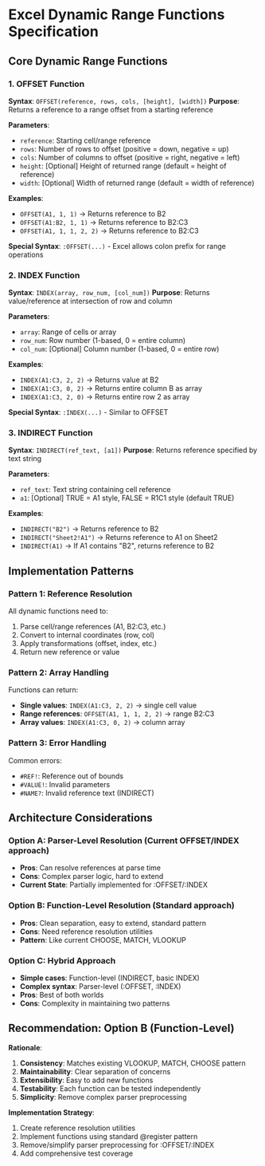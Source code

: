 # Excel Dynamic Range Functions Specification

## Core Dynamic Range Functions

### 1. OFFSET Function
**Syntax**: `OFFSET(reference, rows, cols, [height], [width])`
**Purpose**: Returns a reference to a range offset from a starting reference

**Parameters**:
- `reference`: Starting cell/range reference
- `rows`: Number of rows to offset (positive = down, negative = up)
- `cols`: Number of columns to offset (positive = right, negative = left)  
- `height`: [Optional] Height of returned range (default = height of reference)
- `width`: [Optional] Width of returned range (default = width of reference)

**Examples**:
- `OFFSET(A1, 1, 1)` → Returns reference to B2
- `OFFSET(A1:B2, 1, 1)` → Returns reference to B2:C3
- `OFFSET(A1, 1, 1, 2, 2)` → Returns reference to B2:C3

**Special Syntax**: `:OFFSET(...)` - Excel allows colon prefix for range operations

### 2. INDEX Function
**Syntax**: `INDEX(array, row_num, [col_num])`
**Purpose**: Returns value/reference at intersection of row and column

**Parameters**:
- `array`: Range of cells or array
- `row_num`: Row number (1-based, 0 = entire column)
- `col_num`: [Optional] Column number (1-based, 0 = entire row)

**Examples**:
- `INDEX(A1:C3, 2, 2)` → Returns value at B2
- `INDEX(A1:C3, 0, 2)` → Returns entire column B as array
- `INDEX(A1:C3, 2, 0)` → Returns entire row 2 as array

**Special Syntax**: `:INDEX(...)` - Similar to OFFSET

### 3. INDIRECT Function  
**Syntax**: `INDIRECT(ref_text, [a1])`
**Purpose**: Returns reference specified by text string

**Parameters**:
- `ref_text`: Text string containing cell reference
- `a1`: [Optional] TRUE = A1 style, FALSE = R1C1 style (default TRUE)

**Examples**:
- `INDIRECT("B2")` → Returns reference to B2
- `INDIRECT("Sheet2!A1")` → Returns reference to A1 on Sheet2
- `INDIRECT(A1)` → If A1 contains "B2", returns reference to B2

## Implementation Patterns

### Pattern 1: Reference Resolution
All dynamic functions need to:
1. Parse cell/range references (A1, B2:C3, etc.)
2. Convert to internal coordinates (row, col)
3. Apply transformations (offset, index, etc.)
4. Return new reference or value

### Pattern 2: Array Handling
Functions can return:
- **Single values**: `INDEX(A1:C3, 2, 2)` → single cell value
- **Range references**: `OFFSET(A1, 1, 1, 2, 2)` → range B2:C3
- **Array values**: `INDEX(A1:C3, 0, 2)` → column array

### Pattern 3: Error Handling
Common errors:
- `#REF!`: Reference out of bounds
- `#VALUE!`: Invalid parameters
- `#NAME?`: Invalid reference text (INDIRECT)

## Architecture Considerations

### Option A: Parser-Level Resolution (Current OFFSET/INDEX approach)
- **Pros**: Can resolve references at parse time
- **Cons**: Complex parser logic, hard to extend
- **Current State**: Partially implemented for :OFFSET/:INDEX

### Option B: Function-Level Resolution (Standard approach)
- **Pros**: Clean separation, easy to extend, standard pattern
- **Cons**: Need reference resolution utilities
- **Pattern**: Like current CHOOSE, MATCH, VLOOKUP

### Option C: Hybrid Approach
- **Simple cases**: Function-level (INDIRECT, basic INDEX)
- **Complex syntax**: Parser-level (:OFFSET, :INDEX)
- **Pros**: Best of both worlds
- **Cons**: Complexity in maintaining two patterns

## Recommendation: Option B (Function-Level)
**Rationale**: 
1. **Consistency**: Matches existing VLOOKUP, MATCH, CHOOSE pattern
2. **Maintainability**: Clear separation of concerns
3. **Extensibility**: Easy to add new functions
4. **Testability**: Each function can be tested independently
5. **Simplicity**: Remove complex parser preprocessing

**Implementation Strategy**:
1. Create reference resolution utilities
2. Implement functions using standard @register pattern
3. Remove/simplify parser preprocessing for :OFFSET/:INDEX
4. Add comprehensive test coverage